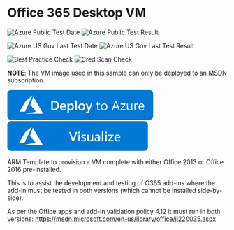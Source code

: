 # Office 365 Desktop VM

![Azure Public Test Date](https://azurequickstartsservice.blob.core.windows.net/badges/windows-vm-O365/PublicLastTestDate.svg)
![Azure Public Test Result](https://azurequickstartsservice.blob.core.windows.net/badges/windows-vm-O365/PublicDeployment.svg)

![Azure US Gov Last Test Date](https://azurequickstartsservice.blob.core.windows.net/badges/windows-vm-O365/FairfaxLastTestDate.svg)
![Azure US Gov Last Test Result](https://azurequickstartsservice.blob.core.windows.net/badges/windows-vm-O365/FairfaxDeployment.svg)

![Best Practice Check](https://azurequickstartsservice.blob.core.windows.net/badges/windows-vm-O365/BestPracticeResult.svg)
![Cred Scan Check](https://azurequickstartsservice.blob.core.windows.net/badges/windows-vm-O365/CredScanResult.svg)

**NOTE**: The VM image used in this sample can only be deployed to an MSDN subscription.

[![Deploy to Azure](https://raw.githubusercontent.com/Azure/azure-quickstart-templates/master/1-CONTRIBUTION-GUIDE/images/deploytoazure.svg?sanitize=true)](https://portal.azure.com/#create/Microsoft.Template/uri/https%3A%2F%2Fraw.githubusercontent.com%2FDeveloperMujtaba%2Fwindows-vm-o365%2Fmaster%2Fazuredeploy.json)
[![Visualize](https://raw.githubusercontent.com/Azure/azure-quickstart-templates/master/1-CONTRIBUTION-GUIDE/images/visualizebutton.svg?sanitize=true)](http://armviz.io/#/?load=https%3A%2F%2Fraw.githubusercontent.com%2FDeveloperMujtaba%2Fwindows-vm-o365%2Fmaster%2Fazuredeploy.json)

ARM Template to provision a VM complete with either Office 2013 or Office 2016 pre-installed.  

This is to assist the development and testing of O365 add-ins where the add-in must be tested in both versions (which cannot be installed side-by-side).

As per the Office apps and add-in validation policy 4.12 it must run in both versions: https://msdn.microsoft.com/en-us/library/office/jj220035.aspx


